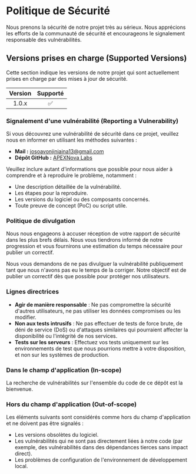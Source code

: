 # Politique de Sécurité

Nous prenons la sécurité de notre projet très au sérieux. Nous apprécions les efforts de la communauté de sécurité et encourageons le signalement responsable des vulnérabilités.

## Versions prises en charge (Supported Versions)

Cette section indique les versions de notre projet qui sont actuellement prises en charge par des mises à jour de sécurité.

| Version | Supporté |
| :---: | :---: |
| 1.0.x | :white_check_mark: |

### Signalement d'une vulnérabilité (Reporting a Vulnerability)

Si vous découvrez une vulnérabilité de sécurité dans ce projet, veuillez nous en informer en utilisant les méthodes suivantes :

* **Mail :** josoavonjiniaina13@gmail.com
* **Dépôt GitHub :** [APEXNova Labs](https://github.com/APEXNovaLabs)

Veuillez inclure autant d'informations que possible pour nous aider à comprendre et à reproduire le problème, notamment :
* Une description détaillée de la vulnérabilité.
* Les étapes pour la reproduire.
* Les versions du logiciel ou des composants concernés.
* Toute preuve de concept (PoC) ou script utile.

### Politique de divulgation

Nous nous engageons à accuser réception de votre rapport de sécurité dans les plus brefs délais. Nous vous tiendrons informé de notre progression et vous fournirons une estimation du temps nécessaire pour publier un correctif.

Nous vous demandons de ne pas divulguer la vulnérabilité publiquement tant que nous n'avons pas eu le temps de la corriger. Notre objectif est de publier un correctif dès que possible pour protéger nos utilisateurs.

### Lignes directrices

* **Agir de manière responsable** : Ne pas compromettre la sécurité d'autres utilisateurs, ne pas utiliser les données compromises ou les modifier.
* **Non aux tests intrusifs** : Ne pas effectuer de tests de force brute, de déni de service (DoS) ou d'attaques similaires qui pourraient affecter la disponibilité ou l'intégrité de nos services.
* **Tests sur les serveurs** : Effectuez vos tests uniquement sur les environnements de test que nous pourrions mettre à votre disposition, et non sur les systèmes de production.

### Dans le champ d'application (In-scope)

La recherche de vulnérabilités sur l'ensemble du code de ce dépôt est la bienvenue.

### Hors du champ d'application (Out-of-scope)

Les éléments suivants sont considérés comme hors du champ d'application et ne doivent pas être signalés :
* Les versions obsolètes du logiciel.
* Les vulnérabilités qui ne sont pas directement liées à notre code (par exemple, des vulnérabilités dans des dépendances tierces sans impact direct).
* Les problèmes de configuration de l'environnement de développement local.
